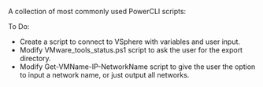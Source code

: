 A collection of most commonly used PowerCLI scripts:

To Do:
- Create a  script to connect to VSphere with variables and user input.
- Modify VMware_tools_status.ps1 script to ask the user for the export directory.
- Modify Get-VMName-IP-NetworkName script to give the user the option to input a network name, or just output all networks.
